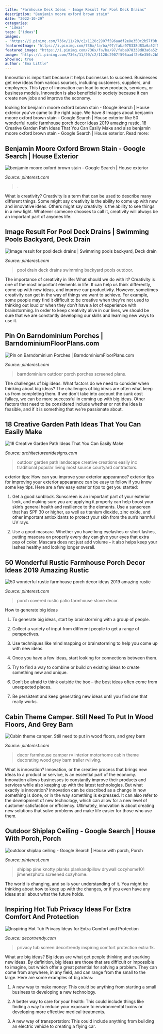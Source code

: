 ```yaml
---
title: "Farmhouse Deck Ideas - Image Result For Pool Deck Drains"
description: "Benjamin moore oxford brown stain"
date: "2022-10-29"
categories:
- "ideas"
tags: ["ideas"]
images:
- "https://i.pinimg.com/736x/11/20/c2/1120c2907f596aadf2e8e350c2b57f0b.jpg"
featuredImage: "https://i.pinimg.com/736x/fa/ba/97/faba978338d83a6a52f5cd6294b21984.jpg"
featured_image: "https://i.pinimg.com/736x/fa/ba/97/faba978338d83a6a52f5cd6294b21984.jpg"
image: "https://i.pinimg.com/736x/11/20/c2/1120c2907f596aadf2e8e350c2b57f0b.jpg"
ShowToc: true
author: "Ena Little"
---
```



Innovation is important because it helps businesses to succeed. Businesses get new ideas from various sources, including customers, suppliers, and employees. This type of innovation can lead to new products, services, or business models. Innovation is also beneficial to society because it can create new jobs and improve the economy.

	

		
looking for benjamin moore oxford brown stain - Google Search | House exterior you've came to the right page. We have 8 Images about benjamin moore oxford brown stain - Google Search | House exterior like 50 wonderful rustic farmhouse porch decor ideas 2019 amazing rustic, 18 Creative Garden Path Ideas That You Can Easily Make and also benjamin moore oxford brown stain - Google Search | House exterior. Read more:
		
    
## Benjamin Moore Oxford Brown Stain - Google Search | House Exterior

<img loading=lazy src="https://i.pinimg.com/736x/95/b8/fb/95b8fbe4a53de0ba003e52e102fa4522.jpg" onerror="this.onerror=null;this.src='https://tse1.mm.bing.net/th?id=OIP.C5isDP9BcMlmcRb7tp5NhAHaJ3&amp;pid=15.1';" alt="benjamin moore oxford brown stain - Google Search | House exterior">

_Source: pinterest.com_

>. 

	

What is creativity?
Creativity is a term that can be used to describe many different things. Some might say creativity is the ability to come up with new and innovative ideas. Others might say creativity is the ability to see things in a new light. Whatever someone chooses to call it, creativity will always be an important part of anyones life.

    
## Image Result For Pool Deck Drains | Swimming Pools Backyard, Deck Drain

<img loading=lazy src="https://i.pinimg.com/736x/54/6e/2d/546e2d7a6bfdf3ebf691af21253b6814.jpg" onerror="this.onerror=null;this.src='https://tse3.mm.bing.net/th?id=OIP.ITFbh--fWe5_GJUSUloZgwHaLG&amp;pid=15.1';" alt="Image result for pool deck drains | Swimming pools backyard, Deck drain">

_Source: pinterest.com_

>pool drain deck drains swimming backyard pools outdoor. 

	

The importance of creativity in life: What should we do with it?
Creativity is one of the most important elements in life. It can help us think differently, come up with new ideas, and improve our productivity. However, sometimes creativity can get in the way of things we want to achieve. For example, some people may find it difficult to be creative when they're not used to thinking out loud or when they don't have a lot of experience with brainstorming. In order to keep creativity alive in our lives, we should be sure that we are constantly developing our skills and learning new ways to use it.

    
## Pin On Barndominium Porches | BarndominiumFloorPlans.com

<img loading=lazy src="https://i.pinimg.com/736x/83/87/b5/8387b58f152029904a5c0c9b32e4ebbc.jpg" onerror="this.onerror=null;this.src='https://tse3.mm.bing.net/th?id=OIP.-EiIoeRxApoADswotx4mAAHaHa&amp;pid=15.1';" alt="Pin on Barndominium Porches | BarndominiumFloorPlans.com">

_Source: pinterest.com_

>barndominium outdoor porch porches screened plans. 

	

The challenges of big ideas: What factors do we need to consider when thinking about big ideas?
The challenges of big ideas are often what keep us from completing them. If we don't take into account the sunk cost fallacy, we can be more successful in coming up with big ideas. Other factors that need to be considered include whether or not the idea is feasible, and if it is something that we're passionate about.

    
## 18 Creative Garden Path Ideas That You Can Easily Make

<img loading=lazy src="https://www.architectureartdesigns.com/wp-content/uploads/2016/05/15-26.jpg" onerror="this.onerror=null;this.src='https://tse1.mm.bing.net/th?id=OIP.ueSQQuQLIh37RHg3r7bC_gHaJ4&amp;pid=15.1';" alt="18 Creative Garden Path Ideas That You Can Easily Make">

_Source: architectureartdesigns.com_

>outdoor garden path landscape creative creations easily inc traditional popular living most source courtyard contractors. 

	

exterior tips: How can you improve your exterior appearance?
exterior tips for improving your exterior appearance can be easy to follow if you know some key tips. Here are a few easy exterior tips to get you started:
1. Get a good sunblock. Sunscreen is an important part of your exterior look, and making sure you are applying it properly can help boost your skin’s general health and resilience to the elements. Use a sunscreen that has SPF 30 or higher, as well as titanium dioxide, zinc oxide, and other important antioxidants to protect your skin from the sun’s harmful UV rays.

2. Use a good mascara. Whether you have long eyelashes or short lashes, putting mascara on properly every day can give your eyes that extra pop of color. Mascara does not just add volume – it also helps keep your lashes healthy and looking longer overall.

    
## 50 Wonderful Rustic Farmhouse Porch Decor Ideas 2019 Amazing Rustic

<img loading=lazy src="https://i.pinimg.com/736x/fa/ba/97/faba978338d83a6a52f5cd6294b21984.jpg" onerror="this.onerror=null;this.src='https://tse4.mm.bing.net/th?id=OIP.-ZvUsDFgl4Pz888q0k7kUgHaJ4&amp;pid=15.1';" alt="50 wonderful rustic farmhouse porch decor ideas 2019 amazing rustic">

_Source: pinterest.com_

>porch covered rustic patio farmhouse stone decor. 

	

How to generate big ideas
1. To generate big ideas, start by brainstorming with a group of people.
2. Collect a variety of input from different people to get a range of perspectives.

3. Use techniques like mind mapping or brainstorming to help you come up with new ideas.

4. Once you have a few ideas, start looking for connections between them.
5. Try to find a way to combine or build on existing ideas to create something new and unique.
6. Don’t be afraid to think outside the box – the best ideas often come from unexpected places.
7. Be persistent and keep generating new ideas until you find one that really works.

    
## Cabin Theme Camper. Still Need To Put In Wood Floors, And Grey Barn

<img loading=lazy src="https://i.pinimg.com/736x/11/20/c2/1120c2907f596aadf2e8e350c2b57f0b.jpg" onerror="this.onerror=null;this.src='https://tse4.mm.bing.net/th?id=OIP.9liLgKjgeOb26vclsYlWCQHaFj&amp;pid=15.1';" alt="Cabin theme camper. Still need to put in wood floors, and grey barn">

_Source: pinterest.com_

>decor farmhouse camper rv interior motorhome cabin theme decorating wood grey barn trailer rvliving. 

	

What is innovation?
Innovation, or the creative process that brings new ideas to a product or service, is an essential part of the economy. Innovation allows businesses to constantly improve their products and services while also keeping up with the latest technologies. But what exactly is innovation?
Innovation can be described as a change in how something is done, or in the way something is expressed. It can also refer to the development of new technology, which can allow for a new level of customer satisfaction or efficiency. Ultimately, innovation is about creating new solutions that solve problems and make life easier for those who use them.

    
## Outdoor Shiplap Ceiling - Google Search | House With Porch, Porch

<img loading=lazy src="https://i.pinimg.com/736x/ac/33/8e/ac338e05ccc4d5d4aacf95a9349e5e60.jpg" onerror="this.onerror=null;this.src='https://tse2.mm.bing.net/th?id=OIP.YoyNV4xX5iET3ffFD03i-gHaJx&amp;pid=15.1';" alt="outdoor shiplap ceiling - Google Search | House with porch, Porch">

_Source: pinterest.com_

>shiplap pine knotty planks plankandpillow drywall cozyhome101 jimenezphoto screened cozyhome. 

	

The world is changing, and so is your understanding of it. You might be thinking about how to keep up with the changes, or if you even have any ideas at all about what the future holds. 

    
## Inspiring Hot Tub Privacy Ideas For Extra Comfort And Protection

<img loading=lazy src="https://decortrendy.com/wp-content/uploads/2020/04/Hot-Tub-Privacy-3.jpg" onerror="this.onerror=null;this.src='https://tse3.mm.bing.net/th?id=OIP.yQpg6Vy56TOuT8a6yrbicgHaJ4&amp;pid=15.1';" alt="Inspiring Hot Tub Privacy Ideas for Extra Comfort and Protection">

_Source: decortrendy.com_

>privacy tub screen decortrendy inspiring comfort protection extra 1k. 

	

What are big ideas?
Big ideas are what get people thinking and sparking new ideas. By definition, big ideas are those that are difficult or impossible to imagine, but which offer a great potential for solving a problem. They can come from anywhere, in any field, and can range from the small to the large. Here are some examples of big ideas:
1. A new way to make money: This could be anything from starting a small business to developing a new technology.

2. A better way to care for your health: This could include things like finding a way to reduce your exposure to environmental toxins or developing more effective medical treatments.

3. A new way of transportation: This could include anything from building an electric vehicle to creating a flying car.


